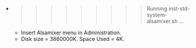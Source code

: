 * >>>>>>>>> Running inst-std-system-alsamixer.sh ...
  * Insert Alsamixer menu in Administration.
  * Disk size = 3860000K. Space Used = 4K.

